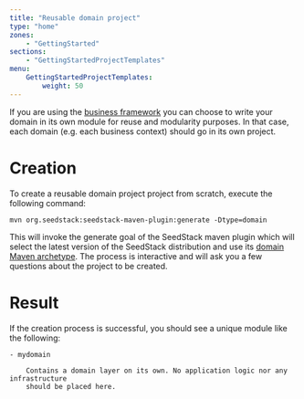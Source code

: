 ```yaml
---
title: "Reusable domain project"
type: "home"
zones:
    - "GettingStarted"
sections:
    - "GettingStartedProjectTemplates"
menu:
    GettingStartedProjectTemplates:
        weight: 50
---
```


If you are using the [business framework](/docs/business) you can choose to write your domain in its own module for 
reuse and modularity purposes. In that case, each domain (e.g. each business context) should go in its own project.

# Creation

To create a reusable domain project project from scratch, execute the following command:

    mvn org.seedstack:seedstack-maven-plugin:generate -Dtype=domain
    
This will invoke the generate goal of the SeedStack maven plugin which will select the latest version
of the SeedStack distribution and use its [domain Maven archetype](http://search.maven.org/#browse%7C1573518700). 
The process is interactive and will ask you a few questions about the project to be created.

# Result

If the creation process is successful, you should see a unique module like the following:

```plain
- mydomain

    Contains a domain layer on its own. No application logic nor any infrastructure 
    should be placed here.
```
